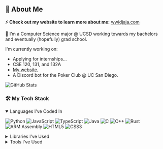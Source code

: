 <h2>🚀 About Me</h2> 

**⚡ Check out my website to learn more about me:** [wwidjaja.com](https://wwidjaja.com)

🌱 I’m a Computer Science major @ UCSD working towards my bachelors and eventually (hopefully) grad school.

I'm currently working on:
<ul>
  <li>Applying for internships...</li>
  <li>CSE 120, 131, and 132A</li>
  <li><a href="https://wwidjaja.com/" target="_blank">My website.</a></li>
  <li>A Discord bot for the Poker Club @ UC San Diego.</li>
</ul>

![GitHub Stats](https://github-readme-stats.vercel.app/api?username=wwidjaja0&show_icons=true&hide_border=true&theme=radical)

### 🛠️ **My Tech Stack**
[comment]: **Backend**
[comment]: **Databases**
[comment]: **DevOps&Cloud**

<details open>
  <summary>Languages I've Coded In</summary>

  ![Python](https://img.shields.io/badge/-Python-3776AB?logo=python&logoColor=white&style=for-the-badge)
  ![JavaScript](https://img.shields.io/badge/-JavaScript-F7DF1E?logo=javascript&logoColor=black&style=for-the-badge)
  ![TypeScript](https://img.shields.io/badge/-TypeScript-3178C6?logo=typescript&logoColor=white&style=for-the-badge)
  ![Java](https://img.shields.io/badge/-Java-007396?logo=java&logoColor=white&style=for-the-badge)
  ![C](https://img.shields.io/badge/-C-00599C?logo=c&logoColor=white&style=for-the-badge)
  ![C++](https://img.shields.io/badge/-C++-00599C?logo=cplusplus&logoColor=white&style=for-the-badge)
  ![Rust](https://img.shields.io/badge/-Rust-000000?logo=rust&logoColor=white&style=for-the-badge)
  ![ARM Assembly](https://img.shields.io/badge/-ARM%20Assembly-0091BD?logo=arm&logoColor=white&style=for-the-badge)
  ![HTML5](https://img.shields.io/badge/-HTML5-E34F26?logo=html5&logoColor=white&style=for-the-badge)
  ![CSS3](https://img.shields.io/badge/-CSS3-1572B6?logo=css3&logoColor=white&style=for-the-badge)
</details>

<details>
  <summary>Libraries I've Used</summary>

  ![Pandas](https://img.shields.io/badge/-Pandas-150458?logo=pandas&logoColor=white&style=for-the-badge)
  ![NumPy](https://img.shields.io/badge/-NumPy-013243?logo=numpy&logoColor=white&style=for-the-badge)
  ![Matplotlib](https://img.shields.io/badge/-Matplotlib-019CFF?logo=python&logoColor=white&style=for-the-badge)
  ![scikit-learn](https://img.shields.io/badge/-scikit--learn-F7931E?logo=scikit-learn&logoColor=white&style=for-the-badge)
  ![TensorFlow](https://img.shields.io/badge/-TensorFlow-FF6F00?logo=tensorflow&logoColor=white&style=for-the-badge)
  ![PyTorch](https://img.shields.io/badge/-PyTorch-EE4C2C?logo=pytorch&logoColor=white&style=for-the-badge)
  ![React](https://img.shields.io/badge/-React-61DAFB?logo=react&logoColor=black&style=for-the-badge)
  ![Node.js](https://img.shields.io/badge/-Node.js-339933?logo=node.js&logoColor=white&style=for-the-badge)
  ![Express.js](https://img.shields.io/badge/-Express.js-000000?logo=express&logoColor=white&style=for-the-badge)
  ![MongoDB](https://img.shields.io/badge/-MongoDB-47A248?logo=mongodb&logoColor=white&style=for-the-badge)

  Experienced with the full MERN stack (MongoDB, Express, React, Node.js) for end-to-end web app development.
</details>

<details>
  <summary>Tools I've Used</summary>

  ![Git](https://img.shields.io/badge/-Git-F05032?logo=git&logoColor=white&style=for-the-badge)
  ![GitHub](https://img.shields.io/badge/-GitHub-181717?logo=github&logoColor=white&style=for-the-badge)
  ![VS Code](https://img.shields.io/badge/-VS%20Code-007ACC?logo=visual-studio-code&logoColor=white&style=for-the-badge)
  ![Bash](https://img.shields.io/badge/-Bash-4EAA25?logo=gnu-bash&logoColor=white&style=for-the-badge)
  ![Linux](https://img.shields.io/badge/-Linux-FCC624?logo=linux&logoColor=black&style=for-the-badge)
  ![Docker](https://img.shields.io/badge/-Docker-2496ED?logo=docker&logoColor=white&style=for-the-badge)
  ![Vercel](https://img.shields.io/badge/-Vercel-000000?logo=vercel&logoColor=white&style=for-the-badge)
  ![Figma](https://img.shields.io/badge/-Figma-F24E1E?logo=figma&logoColor=white&style=for-the-badge)
  ![Google Cloud](https://img.shields.io/badge/-Google%20Cloud-4285F4?logo=google-cloud&logoColor=white&style=for-the-badge)

  Also familiar with modern DevOps and deployment pipelines, version control workflows, and cloud-based development environments.
</details>
